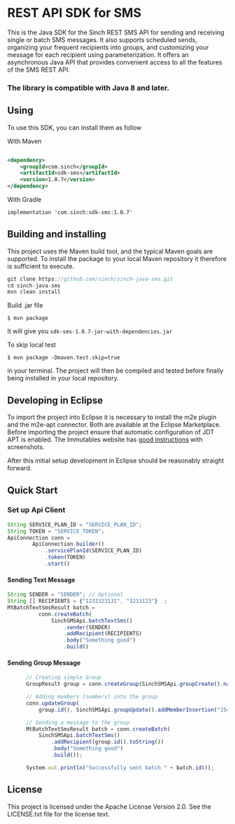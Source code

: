 # REST API SDK for SMS

This is the Java SDK for the Sinch REST SMS API for sending and receiving single or batch SMS messages. It also supports
scheduled sends, organizing your frequent recipients into groups, and customizing your message for each recipient using
parameterization. It offers an asynchronous Java API that provides convenient access to all the features of the SMS REST
API.

### The library is compatible with Java 8 and later.

## Using

To use this SDK, you can install them as follow

With Maven

```xml

<dependency>
    <groupId>com.sinch</groupId>
    <artifactId>sdk-sms</artifactId>
    <version>1.0.7</version>
</dependency>
```

With Gradle

```xml
implementation 'com.sinch:sdk-sms:1.0.7'
```

## Building and installing

This project uses the Maven build tool, and the typical Maven goals are supported. To install the package to your local
Maven repository it therefore is sufficient to execute.

```javascript
git clone https://github.com/sinch/sinch-java-sms.git
cd sinch-java-sms    
mvn clean install
```

Build .jar file

    $ mvn package

It will give you `sdk-sms-1.0.7-jar-with-dependencies.jar`

To skip local test

    $ mvn package -Dmaven.test.skip=true

in your terminal. The project will then be compiled and tested before finally being installed in your local repository.

## Developing in Eclipse

To import the project into Eclipse it is necessary to install the m2e plugin and the m2e-apt connector. Both are
available at the Eclipse Marketplace. Before importing the project ensure that automatic configuration of JDT APT is
enabled. The Immutables website has
[good instructions](https://immutables.github.io/apt.html#eclipse)
with screenshots.

After this initial setup development in Eclipse should be reasonably straight forward.

## Quick Start

### Set up Api Client

```javascript
String SERVICE_PLAN_ID = "SERVICE_PLAN_ID";
String TOKEN = "SERVICE_TOKEN";
ApiConnection conn =
        ApiConnection.builder()
            .servicePlanId(SERVICE_PLAN_ID)
            .token(TOKEN)
            .start()
```

#### Sending Text Message

```javascript
String SENDER = "SENDER"; // Optional
String [] RECIPIENTS = {"1232323131", "3213123"}  ;
MtBatchTextSmsResult batch =
          conn.createBatch(
              SinchSMSApi.batchTextSms()
                  .sender(SENDER)
                  .addRecipient(RECIPIENTS)
                  .body("Something good")
                  .build()
```

#### Sending Group Message

```javascript
      // Creating simple Group
      GroupResult group = conn.createGroup(SinchSMSApi.groupCreate().name("Subscriber").build());

      // Adding members (numbers) into the group
      conn.updateGroup(
          group.id(), SinchSMSApi.groupUpdate().addMemberInsertion("15418888", "323232").build());

      // Sending a message to the group
      MtBatchTextSmsResult batch = conn.createBatch(
          SinchSMSApi.batchTextSms()
              .addRecipient(group.id().toString())
              .body("Something good")
              .build());

      System.out.println("Successfully sent batch " + batch.id());
```

## License

This project is licensed under the Apache License Version 2.0. See the LICENSE.txt file for the license text.
